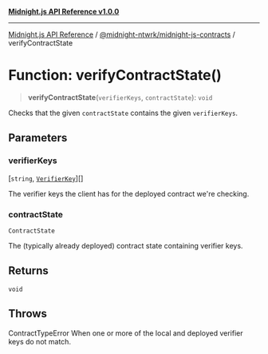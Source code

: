 [**Midnight.js API Reference v1.0.0**](../../../README.md)

***

[Midnight.js API Reference](../../../packages.md) / [@midnight-ntwrk/midnight-js-contracts](../README.md) / verifyContractState

# Function: verifyContractState()

> **verifyContractState**(`verifierKeys`, `contractState`): `void`

Checks that the given `contractState` contains the given `verifierKeys`.

## Parameters

### verifierKeys

\[`string`, [`VerifierKey`](../../midnight-js-types/type-aliases/VerifierKey.md)\][]

The verifier keys the client has for the deployed contract we're checking.

### contractState

`ContractState`

The (typically already deployed) contract state containing verifier keys.

## Returns

`void`

## Throws

ContractTypeError When one or more of the local and deployed verifier keys do not match.
